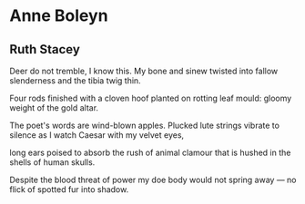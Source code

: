 # Anne Boleyn
## Ruth Stacey
Deer do not tremble, I know this.
My bone and sinew twisted into fallow
slenderness and the tibia twig thin.

Four rods finished with a cloven
hoof planted on rotting leaf mould:
gloomy weight of the gold altar.

The poet's words are wind-blown apples.
Plucked lute strings vibrate to silence
as I watch Caesar with my velvet eyes,

long ears poised to absorb
the rush of animal clamour that is hushed
in the shells of human skulls.

Despite the blood threat of power
my doe body would not spring away —
no flick of spotted fur into shadow.